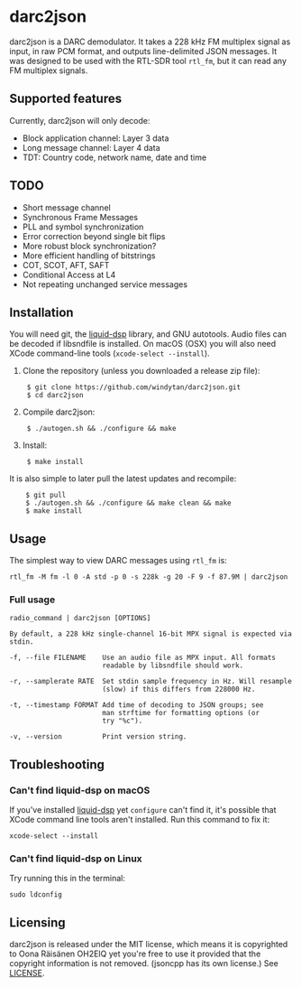 # darc2json

darc2json is a DARC demodulator. It takes a 228 kHz FM multiplex signal as
input, in raw PCM format, and outputs line-delimited JSON messages. It was
designed to be used with the RTL-SDR tool `rtl_fm`, but it can read any FM
multiplex signals.

## Supported features

Currently, darc2json will only decode:

* Block application channel: Layer 3 data
* Long message channel: Layer 4 data
* TDT: Country code, network name, date and time

## TODO

* Short message channel
* Synchronous Frame Messages
* PLL and symbol synchronization
* Error correction beyond single bit flips
* More robust block synchronization?
* More efficient handling of bitstrings
* COT, SCOT, AFT, SAFT
* Conditional Access at L4
* Not repeating unchanged service messages

## Installation

You will need git, the [liquid-dsp][liquid-dsp] library, and GNU autotools.
Audio files can be decoded if libsndfile is installed. On macOS (OSX) you will
also need XCode command-line tools (`xcode-select --install`).

1. Clone the repository (unless you downloaded a release zip file):

        $ git clone https://github.com/windytan/darc2json.git
        $ cd darc2json

2. Compile darc2json:

        $ ./autogen.sh && ./configure && make

3. Install:

        $ make install

It is also simple to later pull the latest updates and recompile:

        $ git pull
        $ ./autogen.sh && ./configure && make clean && make
        $ make install

[liquid-dsp]: https://github.com/jgaeddert/liquid-dsp

## Usage

The simplest way to view DARC messages using `rtl_fm` is:

    rtl_fm -M fm -l 0 -A std -p 0 -s 228k -g 20 -F 9 -f 87.9M | darc2json

### Full usage

```
radio_command | darc2json [OPTIONS]

By default, a 228 kHz single-channel 16-bit MPX signal is expected via
stdin.

-f, --file FILENAME    Use an audio file as MPX input. All formats
                       readable by libsndfile should work.

-r, --samplerate RATE  Set stdin sample frequency in Hz. Will resample
                       (slow) if this differs from 228000 Hz.

-t, --timestamp FORMAT Add time of decoding to JSON groups; see
                       man strftime for formatting options (or
                       try "%c").

-v, --version          Print version string.
```

## Troubleshooting

### Can't find liquid-dsp on macOS

If you've installed [liquid-dsp][liquid-dsp] yet `configure` can't find it, it's
possible that XCode command line tools aren't installed. Run this command to fix
it:

    xcode-select --install

### Can't find liquid-dsp on Linux

Try running this in the terminal:

    sudo ldconfig

## Licensing

darc2json is released under the MIT license, which means it is copyrighted to
Oona Räisänen OH2EIQ yet you're free to use it provided that the copyright
information is not removed. (jsoncpp has its own license.) See
[LICENSE](LICENSE).
